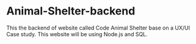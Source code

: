 # Animal-Shelter-backend

This the backend of website called Code Animal Shelter base on a UX/UI Case study. This website will be using Node.js and SQL.
